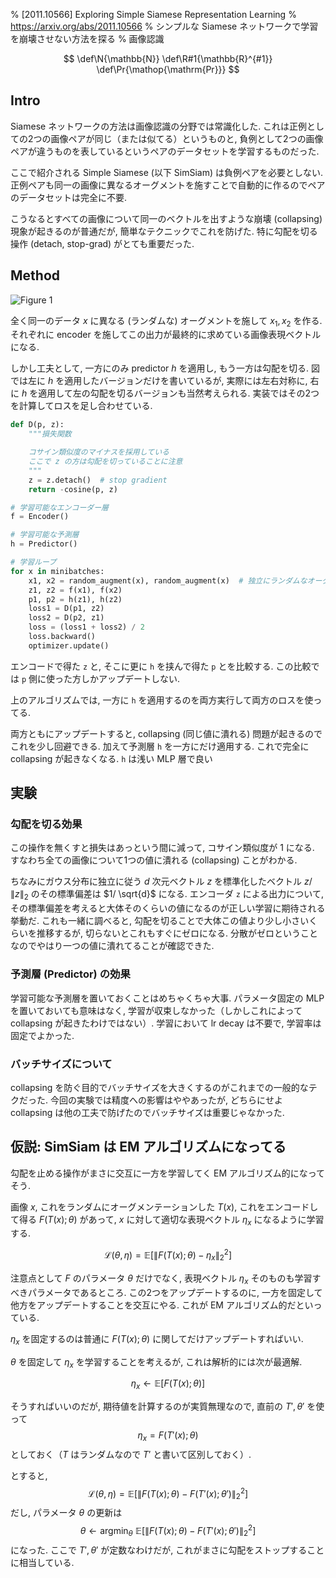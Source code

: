 % [2011.10566] Exploring Simple Siamese Representation Learning
% https://arxiv.org/abs/2011.10566
% シンプルな Siamese ネットワークで学習を崩壊させない方法を探る
% 画像認識

$$
\def\N{\mathbb{N}}
\def\R#1{\mathbb{R}^{#1}}
\def\Pr{\mathop{\mathrm{Pr}}}
$$

## Intro

Siamese ネットワークの方法は画像認識の分野では常識化した.
これは正例としての2つの画像ペアが同じ（または似てる）というものと,
負例として2つの画像ペアが違うものを表しているというペアのデータセットを学習するものだった.

ここで紹介される Simple Siamese (以下 SimSiam) は負例ペアを必要としない.
正例ペアも同一の画像に異なるオーグメントを施すことで自動的に作るのでペアのデータセットは完全に不要.

こうなるとすべての画像について同一のベクトルを出すような崩壊 (collapsing) 現象が起きるのが普通だが,
簡単なテクニックでこれを防げた.
特に勾配を切る操作 (detach, stop-grad) がとても重要だった.

## Method

![Figure 1](https://i.imgur.com/aSeKX0Y.png)

全く同一のデータ $x$ に異なる (ランダムな) オーグメントを施して $x_1,x_2$ を作る.
それぞれに encoder を施してこの出力が最終的に求めている画像表現ベクトルになる.

しかし工夫として, 一方にのみ predictor $h$ を適用し, もう一方は勾配を切る.
図では左に $h$ を適用したバージョンだけを書いているが,
実際には左右対称に, 右に $h$ を適用して左の勾配を切るバージョンも当然考えられる.
実装ではその2つを計算してロスを足し合わせている.

```python
def D(p, z):
    """損失関数

    コサイン類似度のマイナスを採用している
    ここで z の方は勾配を切っていることに注意
    """
    z = z.detach()  # stop gradient
    return -cosine(p, z)

# 学習可能なエンコーダー層
f = Encoder()

# 学習可能な予測層
h = Predictor()

# 学習ループ
for x in minibatches:
    x1, x2 = random_augment(x), random_augment(x)  # 独立にランダムなオーグメンテーションを施す
    z1, z2 = f(x1), f(x2)
    p1, p2 = h(z1), h(z2)
    loss1 = D(p1, z2)
    loss2 = D(p2, z1)
    loss = (loss1 + loss2) / 2
    loss.backward()
    optimizer.update()
```

エンコードで得た `z` と,
そこに更に `h` を挟んで得た `p` とを比較する.
この比較では `p` 側に使った方しかアップデートしない.

上のアルゴリズムでは, 一方に `h` を適用するのを両方実行して両方のロスを使ってる.

両方ともにアップデートすると, collapsing (同じ値に潰れる) 問題が起きるのでこれを少し回避できる.
加えて予測層 `h` を一方にだけ適用する.
これで完全に collapsing が起きなくなる.
`h` は浅い MLP 層で良い

## 実験

### 勾配を切る効果

この操作を無くすと損失はあっという間に減って, コサイン類似度が $1$ になる.
すなわち全ての画像について1つの値に潰れる (collapsing) ことがわかる.

ちなみにガウス分布に独立に従う $d$ 次元ベクトル $z$ を標準化したベクトル $z / \|z\|_2$ のその標準偏差は $1/ \sqrt{d}$ になる.
エンコーダ `z` による出力について, その標準偏差を考えると大体そのくらいの値になるのが正しい学習に期待される挙動だ.
これも一緒に調べると, 勾配を切ることで大体この値より少し小さいくらいを推移するが,
切らないとこれもすぐにゼロになる.
分散がゼロということなのでやはり一つの値に潰れてることが確認できた.

### 予測層 (Predictor) の効果

学習可能な予測層を置いておくことはめちゃくちゃ大事.
パラメータ固定の MLP を置いておいても意味はなく, 学習が収束しなかった（しかしこれによって collapsing が起きたわけではない）.
学習において lr decay は不要で, 学習率は固定でよかった.

### バッチサイズについて

collapsing を防ぐ目的でバッチサイズを大きくするのがこれまでの一般的なテクだった.
今回の実験では精度への影響はややあったが,
どちらにせよ collapsing は他の工夫で防げたのでバッチサイズは重要じゃなかった.

## 仮説: SimSiam は EM アルゴリズムになってる

勾配を止める操作がまさに交互に一方を学習してく EM アルゴリズム的になってそう.

画像 $x$, これをランダムにオーグメンテーションした $T(x)$,
これをエンコードして得る $F(T(x); \theta)$ があって,
$x$ に対して適切な表現ベクトル $\eta_x$ になるように学習する.

$$\mathcal{L}(\theta, \eta) = \mathbb E \left[ \| F(T(x); \theta) - \eta_x \|^2_2 \right]$$

注意点として $F$ のパラメータ $\theta$ だけでなく,
表現ベクトル $\eta_x$ そのものも学習すべきパラメータであるところ.
この2つをアップデートするのに,
一方を固定して他方をアップデートすることを交互にやる.
これが EM アルゴリズム的だといっている.

$\eta_x$ を固定するのは普通に
$F(T(x); \theta)$
に関してだけアップデートすればいい.

$\theta$ を固定して $\eta_x$ を学習することを考えるが,
これは解析的には次が最適解.

$$\eta_x \leftarrow \mathbb{E} \left[ F(T(x); \theta) \right]$$

そうすればいいのだが, 期待値を計算するのが実質無理なので,
直前の $T', \theta'$ を使って
$$\eta_x = F(T'(x); \theta)$$
としておく（$T$ はランダムなので $T'$ と書いて区別しておく）.

とすると,
$$\mathcal{L}(\theta, \eta) = \mathbb E \left[ \| F(T(x); \theta) - F(T'(x); \theta') \|^2_2 \right]$$
だし, パラメータ $\theta$ の更新は
$$\theta \leftarrow \mathop{\mathrm{argmin}}_\theta ~ \mathbb E \left[ \| F(T(x); \theta) - F(T'(x); \theta') \|^2_2 \right]$$
になった.
ここで $T', \theta'$ が定数なわけだが, これがまさに勾配をストップすることに相当している.
